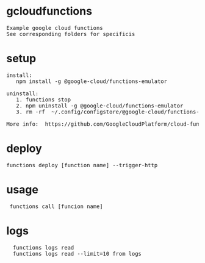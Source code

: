 # gcloudfunctions
<pre>
Example google cloud functions 
See corresponding folders for specificis
</pre>

# setup
<pre>
install: 
   npm install -g @google-cloud/functions-emulator
   
uninstall:
   1. functions stop
   2. npm uninstall -g @google-cloud/functions-emulator
   3. rm -rf  ~/.config/configstore/@google-cloud/functions-emulator/

More info:  https://github.com/GoogleCloudPlatform/cloud-functions-emulator/
</pre>

# deploy
<pre>
functions deploy [function name] --trigger-http
</pre>

# usage
<pre>
 functions call [funcion name]
</pre>

# logs
<pre>
  functions logs read
  functions logs read --limit=10 from logs
</pre>

